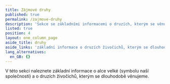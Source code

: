 ```yaml
---
title: Zájmové druhy
published: true
permalink: /zajmove-druhy
description: 'Sekce se základními informacemi o druzích, kterým se věnujeme'
listed: true
position: 4
layout: one_column_page
aside_title: druhy
aside_links: 'základní informace o druzích živočichů, kterým se dlouhodobě věnujeme.'
lang_alternatives:
  en_GB: {}
---
```

V této sekci naleznete základní informace o alce velké (symbolu naší společnosti) a o druzích živočichů, kterým se dlouhodobě věnujeme.
